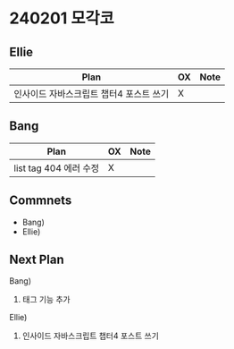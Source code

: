 # 240201 모각코

## Ellie

| Plan 	| OX 	| Note 	|
|------	|----	|------	|
| 인사이드 자바스크립트 챕터4 포스트 쓰기 | X |      	|


## Bang

| Plan 	| OX 	| Note 	|
|------	|----	|------	|
| list tag 404 에러 수정  |  X  |      |



## Commnets

 - Bang) 
 - Ellie) 
 
## Next Plan
 Bang)
 1. 태그 기능 추가
 
 Ellie)
 1. 인사이드 자바스크립트 챕터4 포스트 쓰기


